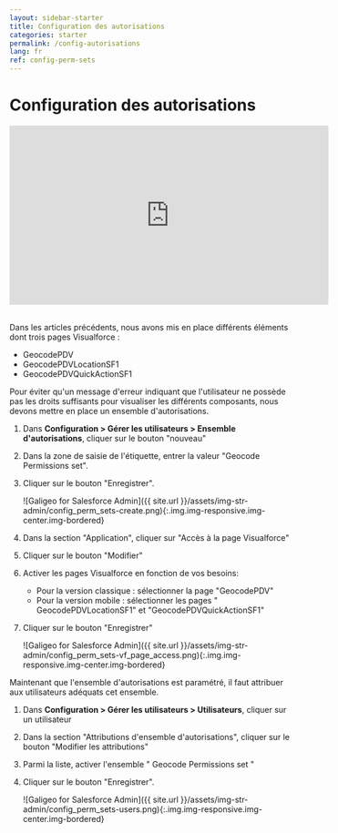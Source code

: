 ```yaml
---
layout: sidebar-starter
title: Configuration des autorisations
categories: starter
permalink: /config-autorisations
lang: fr
ref: config-perm-sets
---
```


# Configuration des autorisations

<iframe style="display:block;" class="img-center" width="560" height="315" src="https://www.youtube.com/embed/ZzB3Q2XV9xA" frameborder="0" allowfullscreen></iframe>
<br/>

Dans les articles précédents, nous avons mis en place différents éléments dont trois pages Visualforce :
- GeocodePDV
- GeocodePDVLocationSF1
- GeocodePDVQuickActionSF1

Pour éviter qu'un message d'erreur indiquant que l'utilisateur ne possède pas les droits suffisants pour visualiser les différents composants, nous devons mettre en place un ensemble d'autorisations.

1.	Dans **Configuration > Gérer les utilisateurs > Ensemble d'autorisations**, cliquer sur le bouton "nouveau"
2.	Dans la zone de saisie de l'étiquette, entrer la valeur "Geocode Permissions set".
3.	Cliquer sur le bouton "Enregistrer".

	![Galigeo for Salesforce Admin]({{ site.url }}/assets/img-str-admin/config_perm_sets-create.png){:.img.img-responsive.img-center.img-bordered}

4.	Dans la section "Application", cliquer sur "Accès à la page Visualforce"
5.	Cliquer sur le bouton "Modifier"
6.	Activer les pages Visualforce en fonction de vos besoins:
	- Pour la version classique : sélectionner la page "GeocodePDV"
	- Pour la version mobile : sélectionner les pages " GeocodePDVLocationSF1" et "GeocodePDVQuickActionSF1"
7.	Cliquer sur le bouton "Enregistrer"

	![Galigeo for Salesforce Admin]({{ site.url }}/assets/img-str-admin/config_perm_sets-vf_page_access.png){:.img.img-responsive.img-center.img-bordered}

Maintenant que l'ensemble d'autorisations est paramétré, il faut attribuer aux utilisateurs adéquats cet ensemble.

1.	Dans **Configuration > Gérer les utilisateurs > Utilisateurs**, cliquer sur un utilisateur
2.	Dans la section "Attributions d'ensemble d'autorisations", cliquer sur le bouton "Modifier les attributions"
3.	Parmi la liste, activer l'ensemble " Geocode Permissions set "
4.	Cliquer sur le bouton "Enregistrer".

	![Galigeo for Salesforce Admin]({{ site.url }}/assets/img-str-admin/config_perm_sets-users.png){:.img.img-responsive.img-center.img-bordered}

